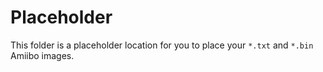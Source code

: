 # Placeholder

This folder is a placeholder location for you to place your `*.txt` and `*.bin` Amiibo images.
